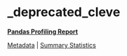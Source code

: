 # _deprecated_cleve

[**Pandas Profiling Report**](https://epistasislab.github.io/pmlb/profile/_deprecated_cleve.html)

[Metadata](metadata.yaml) | [Summary Statistics](summary_stats.tsv)

